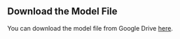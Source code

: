 ## Download the Model File

You can download the model file from Google Drive [here](https://drive.google.com/file/d/1iF7nAYYHNlFUdMvWJ4Fne8zrH85vbAIP/view?usp=drive_link).

